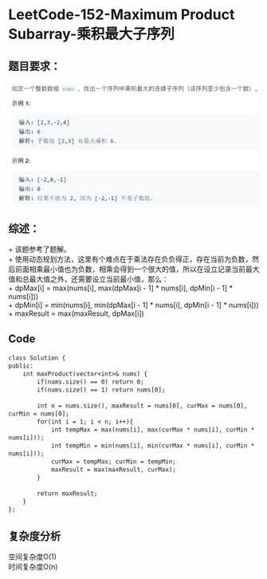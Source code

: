# LeetCode-152-Maximum Product Subarray-乘积最大子序列

## 题目要求：
![avatar](https://github.com/JakeChanFangZiyuan20/MyLeetCode/blob/master/img/152.png)

## 综述：  
\+ 该题参考了题解。  
\+ 使用动态规划方法，这里有个难点在于乘法存在负负得正，存在当前为负数，然后前面相乘最小值也为负数，相乘会得到一个很大的值，所以在设立记录当前最大值和总最大值之外，还需要设立当前最小值，那么：  
\+ dpMax[i] = max(nums[i], max(dpMax[i - 1] * nums[i], dpMin[i - 1] * nums[i]))  
\+ dpMin[i] = min(nums[i], min(dpMax[i - 1] * nums[i], dpMin[i - 1] * nums[i]))  
\+ maxResult = max(maxResult, dpMax[i])

## Code
```
class Solution {
public:
    int maxProduct(vector<int>& nums) {
        if(nums.size() == 0) return 0;
        if(nums.size() == 1) return nums[0];

        int n = nums.size(), maxResult = nums[0], curMax = nums[0], curMin = nums[0];
        for(int i = 1; i < n; i++){
            int tempMax = max(nums[i], max(curMax * nums[i], curMin * nums[i]));
            int tempMin = min(nums[i], min(curMax * nums[i], curMin * nums[i]));
            curMax = tempMax; curMin = tempMin;
            maxResult = max(maxResult, curMax);
        }

        return maxResult;
    }
};
```


## 复杂度分析
空间复杂度O(1)  
时间复杂度O(n)

